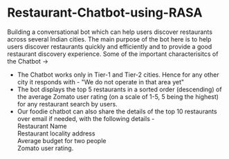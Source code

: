 # Restaurant-Chatbot-using-RASA
Building a conversational bot which can help users discover restaurants across several Indian cities. The main purpose of the bot here is to help users discover restaurants quickly and efficiently and to provide a good restaurant discovery experience.
Some of the important characterisitcs of the Chatbot ->
- The Chatbot works only in Tier-1 and Tier-2 cities. Hence for any other city it responds with - "We do not operate in that area yet"  <br>
- The bot displays the top 5 restaurants in a sorted order (descending) of the average Zomato user rating (on a scale of 1-5, 5 being the highest) for any restaurant search by users.  <br>
- Our foodie chatbot can also share the details of the top 10 restaurants over email if needed, with the following details - <br>
Restaurant Name <br>
Restaurant locality address <br>
Average budget for two people <br>
Zomato user rating. <br>
